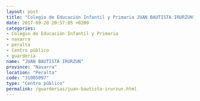 ```yaml
---
layout: post
title: "Colegio de Educación Infantil y Primaria JUAN BAUTISTA IRURZUN"
date: 2017-09-20 20:57:05 +0200
categories:
- Colegio de Educación Infantil y Primaria
- navarra
- peralta
- Centro público
- guarderia
name: "JUAN BAUTISTA IRURZUN"
province: "Navarra"
location: "Peralta"
code: "31005097"
type: "Centro público"
permalink: /guarderias/juan-bautista-irurzun.html
---
```

